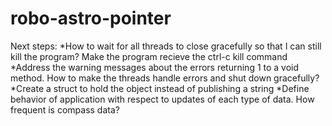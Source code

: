 # robo-astro-pointer

Next steps:
*How to wait for all threads to close gracefully so that I can still kill the program? Make the program recieve the ctrl-c kill command
*Address the warning messages about the errors returning 1 to a void method.  How to make the threads handle errors and shut down gracefully?
*Create a struct to hold the object instead of publishing a string
*Define behavior of application with respect to updates of each type of data.  How frequent is compass data?